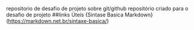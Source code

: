 repositorio de desafio de projeto sobre git/github 
repositório criado para o desafio de projeto
##links Úteis
{Sintase Basica Markdown}(https://markdown.net.br/sintaxe-basica/)

